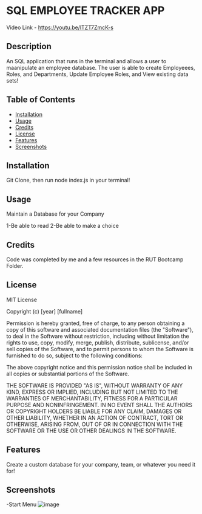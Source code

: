 # SQL EMPLOYEE TRACKER APP

Video Link - https://youtu.be/lTZT7ZmcK-s

## Description

An SQL application that runs in the terminal and allows a user to maanipulate an employee database. The user is able to create Employeees, Roles, and Departments, Update Employee Roles, and View existing data sets!  

## Table of Contents

- [Installation](#installation)
- [Usage](#usage)
- [Credits](#credits)
- [License](#license)
- [Features](#features)
- [Screenshots](#screenshots)

## Installation

Git Clone, then run node index.js in your terminal!

## Usage

Maintain a Database for your Company

1-Be able to read
2-Be able to make a choice

## Credits

Code was completed by me and a few resources in the RUT Bootcamp Folder.

## License

MIT License

Copyright (c) [year] [fullname]

Permission is hereby granted, free of charge, to any person obtaining a copy
of this software and associated documentation files (the "Software"), to deal
in the Software without restriction, including without limitation the rights
to use, copy, modify, merge, publish, distribute, sublicense, and/or sell
copies of the Software, and to permit persons to whom the Software is
furnished to do so, subject to the following conditions:

The above copyright notice and this permission notice shall be included in all
copies or substantial portions of the Software.

THE SOFTWARE IS PROVIDED "AS IS", WITHOUT WARRANTY OF ANY KIND, EXPRESS OR
IMPLIED, INCLUDING BUT NOT LIMITED TO THE WARRANTIES OF MERCHANTABILITY,
FITNESS FOR A PARTICULAR PURPOSE AND NONINFRINGEMENT. IN NO EVENT SHALL THE
AUTHORS OR COPYRIGHT HOLDERS BE LIABLE FOR ANY CLAIM, DAMAGES OR OTHER
LIABILITY, WHETHER IN AN ACTION OF CONTRACT, TORT OR OTHERWISE, ARISING FROM,
OUT OF OR IN CONNECTION WITH THE SOFTWARE OR THE USE OR OTHER DEALINGS IN THE
SOFTWARE.

## Features

Create a custom database for your company, team, or whatever you need it for!

## Screenshots

-Start Menu
![image](https://user-images.githubusercontent.com/78399517/232264179-7cd334c5-2ce1-4467-833a-c29763dfb4d2.png)



